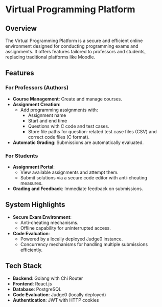 # Virtual Programming Platform

## Overview
The Virtual Programming Platform is a secure and efficient online environment designed for conducting programming exams and assignments. It offers features tailored to professors and students, replacing traditional platforms like Moodle.

## Features

### For Professors (Authors)
- **Course Management**: Create and manage courses.
- **Assignment Creation**: 
  - Add programming assignments with:
    - Assignment name
    - Start and end time
    - Questions with C code and test cases.
    - Store file paths for question-related test case files (CSV) and correct code files (C format).
- **Automatic Grading**: Submissions are automatically evaluated.

### For Students
- **Assignment Portal**: 
  - View available assignments and attempt them.
  - Submit solutions via a secure code editor with anti-cheating measures.
- **Grading and Feedback**: Immediate feedback on submissions.

## System Highlights
- **Secure Exam Environment**: 
  - Anti-cheating mechanisms.
  - Offline capability for uninterrupted access.
- **Code Evaluation**: 
  - Powered by a locally deployed Judge0 instance.
  - Concurrency mechanisms for handling multiple submissions efficiently.

## Tech Stack
- **Backend**: Golang with Chi Router
- **Frontend**: React.js
- **Database**: PostgreSQL
- **Code Evaluation**: Judge0 (locally deployed)
- **Authentication**: JWT with HTTP cookies
